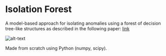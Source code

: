 # Isolation Forest

A model-based approach for isolating anomalies using a forest of decision tree-like structures as described in the following paper: [link](https://cs.nju.edu.cn/zhouzh/zhouzh.files/publication/icdm08b.pdf)
  
![alt-text](https://proxy.duckduckgo.com/iu/?u=https%3A%2F%2Fi.stack.imgur.com%2FO59d4.png)  
  
Made from scratch using Python (numpy, scipy). 

